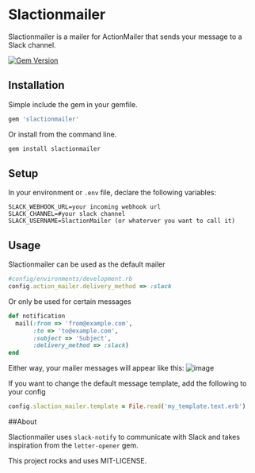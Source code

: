 # Slactionmailer

Slactionmailer is a mailer for ActionMailer that sends your message to a Slack channel.

[![Gem Version](https://badge.fury.io/rb/slactionmailer.svg)](http://badge.fury.io/rb/slactionmailer)
## Installation

Simple include the gem in your gemfile.
```ruby
gem 'slactionmailer'
```
Or install from the command line.
```ruby
gem install slactionmailer
```

## Setup

In your environment or `.env` file, declare the following variables:
```
SLACK_WEBHOOK_URL=your incoming webhook url
SLACK_CHANNEL=#your slack channel
SLACK_USERNAME=SlactionMailer (or whaterver you want to call it)
```

## Usage

Slactionmailer can be used as the default mailer
```ruby
#config/environments/development.rb
config.action_mailer.delivery_method => :slack
```
Or only be used for certain messages 

```ruby
def notification
  mail(:from => 'from@example.com',           
       :to => 'to@example.com', 
       :subject => 'Subject',
       :delivery_method => :slack)
end
```
Either way, your mailer messages will appear like this:
![image](https://cloud.githubusercontent.com/assets/1783498/7716846/c7859bf2-fe5d-11e4-85a0-cc740a573585.png)

If you want to change the default message template, add the following to your config
```ruby
config.slaction_mailer.template = File.read('my_template.text.erb')
```

##About

Slactionmailer uses `slack-notify` to communicate with Slack and takes inspiration from the `letter-opener` gem.


This project rocks and uses MIT-LICENSE.
